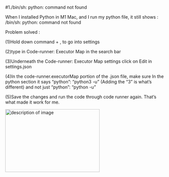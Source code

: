#1./bin/sh: python: command not found

When I installed Python in M1 Mac, and I run my python file, it still shows : /bin/sh: python: command not found

Problem solved :

(1)Hold down command + , to go into settings

(2)type in Code-runner: Executor Map in the search bar

(3)Underneath the Code-runner: Executor Map settings click on Edit in settings.json

(4)In the code-runner.executorMap portion of the .json file, make sure In the python section it says “python”: “python3 -u” (Adding the “3” is what’s different) and not just “python”: “python -u”

(5)Save the changes and run the code through code runner again. That’s what made it work for me.

<img src="https://global.discourse-cdn.com/business7/uploads/codewithmosh/original/2X/c/cba8eabfcf5820c2f3f3a2d21566a839c9439dea.png" alt="description of image" width="300" height="200">
